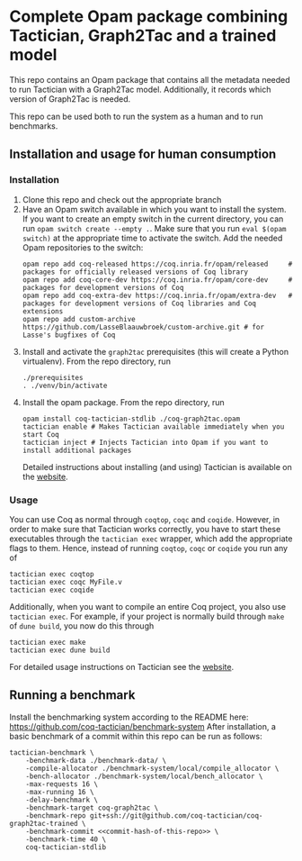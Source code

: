 # Complete Opam package combining Tactician, Graph2Tac and a trained model

This repo contains an Opam package that contains all the metadata needed to run Tactician with a Graph2Tac model.
Additionally, it records which version of Graph2Tac is needed.

This repo can be used both to run the system as a human and to run benchmarks.

## Installation and usage for human consumption

### Installation
1. Clone this repo and check out the appropriate branch
2. Have an Opam switch available in which you want to install the system. If you want to create an empty
   switch in the current directory, you can run `opam switch create --empty .`. Make sure that you run
   `eval $(opam switch)` at the appropriate time to activate the switch. Add the needed Opam repositories
   to the switch:
   ```
   opam repo add coq-released https://coq.inria.fr/opam/released     # packages for officially released versions of Coq library
   opam repo add coq-core-dev https://coq.inria.fr/opam/core-dev     # packages for development versions of Coq
   opam repo add coq-extra-dev https://coq.inria.fr/opam/extra-dev   # packages for development versions of Coq libraries and Coq extensions
   opam repo add custom-archive https://github.com/LasseBlaauwbroek/custom-archive.git # for Lasse's bugfixes of Coq
   ```
3. Install and activate the `graph2tac` prerequisites (this will create a Python virtualenv).
   From the repo directory, run
   ```
   ./prerequisites
   . ./venv/bin/activate
   ```
4. Install the opam package. From the repo directory, run
   ```
   opam install coq-tactician-stdlib ./coq-graph2tac.opam
   tactician enable # Makes Tactician available immediately when you start Coq
   tactician inject # Injects Tactician into Opam if you want to install additional packages
   ```
   Detailed instructions about installing (and using) Tactician is available on the
   [website](https://coq-tactician.github.io/manual/).

### Usage
You can use Coq as normal through `coqtop`, `coqc` and `coqide`. However, in order to make sure that Tactician
works correctly, you have to start these executables through the `tactician exec` wrapper, which add the
appropriate flags to them. Hence, instead of running `coqtop`, `coqc` or `coqide` you run any of
```
tactician exec coqtop
tactician exec coqc MyFile.v
tactician exec coqide
```
Additionally, when you want to compile an entire Coq project, you also use `tactician exec`. For example,
if your project is normally build through `make` of `dune build`, you now do this through
```
tactician exec make
tactician exec dune build
```
For detailed usage instructions on Tactician see the [website](https://coq-tactician.github.io/manual/).

## Running a benchmark
Install the benchmarking system according to the README here: https://github.com/coq-tactician/benchmark-system
After installation, a basic benchmark of a commit within this repo can be run as follows:
```
tactician-benchmark \
    -benchmark-data ./benchmark-data/ \
    -compile-allocator ./benchmark-system/local/compile_allocator \
    -bench-allocator ./benchmark-system/local/bench_allocator \
    -max-requests 16 \
    -max-running 16 \
    -delay-benchmark \
    -benchmark-target coq-graph2tac \
    -benchmark-repo git+ssh://git@github.com/coq-tactician/coq-graph2tac-trained \
    -benchmark-commit <<commit-hash-of-this-repo>> \
    -benchmark-time 40 \
    coq-tactician-stdlib
```
